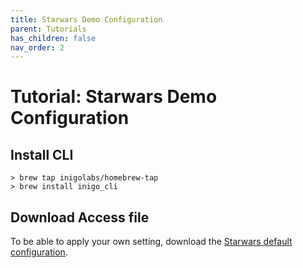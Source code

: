 ```yaml
---
title: Starwars Demo Configuration
parent: Tutorials
has_children: false
nav_order: 2
---
```


# Tutorial: Starwars Demo Configuration

## Install CLI

```
> brew tap inigolabs/homebrew-tap
> brew install inigo_cli
```

## Download Access file

To be able to apply your own setting, download the [Starwars default configuration](/assets/files/starwars_default_config.zip).





